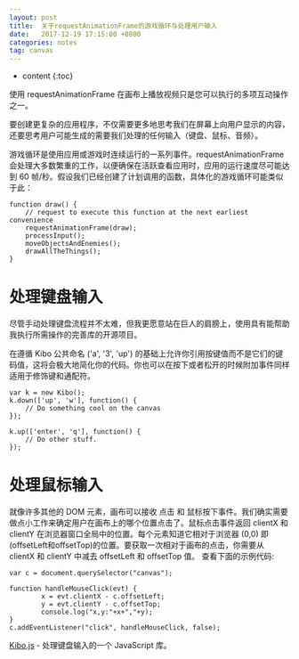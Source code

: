 ```yaml
---
layout: post
title:  关于requestAnimationFrame的游戏循环与处理用户输入
date:   2017-12-19 17:15:00 +0800
categories: notes
tag: canvas
---
```


* content
{:toc}


使用 requestAnimationFrame 在画布上播放视频只是您可以执行的多项互动操作之一。

要创建更复杂的应用程序，不仅需要更多地思考我们在屏幕上向用户显示的内容，还要思考用户可能生成的需要我们处理的任何输入（键盘、鼠标、音频）。

游戏循环是使用应用或游戏时连续运行的一系列事件。requestAnimationFrame 会处理大多数繁重的工作，以便确保在活跃查看应用时，应用的运行速度尽可能达到 60 帧/秒。假设我们已经创建了计划调用的函数，具体化的游戏循环可能类似于此：

```
function draw() {
    // request to execute this function at the next earliest convenience
    requestAnimationFrame(draw);
    processInput();
    moveObjectsAndEnemies();
    drawAllTheThings();
}
```
# 处理键盘输入

尽管手动处理键盘流程并不太难，但我更愿意站在巨人的肩膀上，使用具有能帮助我执行所需操作的完善库的开源项目。

在遵循 Kibo 公共命名 ('a', '3', 'up') 的基础上允许你引用按键值而不是它们的键码值，这将会极大地简化你的代码。你也可以在按下或者松开的时候附加事件同样适用于修饰键和通配符。
```
var k = new Kibo();
k.down(['up', 'w'], function() {
    // Do something cool on the canvas
});

k.up(['enter', 'q'], function() {
    // Do other stuff.
});
```

# 处理鼠标输入
就像许多其他的 DOM 元素，画布可以接收 点击 和 鼠标按下事件。我们确实需要做点小工作来确定用户在画布上的哪个位置点击了。鼠标点击事件返回 clientX 和 clientY 在浏览器窗口全局中的位置。每个元素知道它相对于浏览器 (0,0) 即 (offsetLeft和offsetTop)的位置。要获取一次相对于画布的点击，你需要从 clientX 和 clientY 中减去 offsetLeft 和 offsetTop 值。 查看下面的示例代码:
```
var c = document.querySelector("canvas");

function handleMouseClick(evt) {
        x = evt.clientX - c.offsetLeft;
        y = evt.clientY - c.offsetTop;
        console.log("x,y:"+x+","+y);
}
c.addEventListener("click", handleMouseClick, false);
```
[Kibo.js](https://github.com/marquete/kibo) - 处理键盘输入的一个 JavaScript 库。
